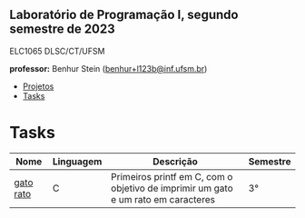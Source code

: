 
## Laboratório de Programação I, segundo semestre de 2023
ELC1065 DLSC/CT/UFSM

**professor:** Benhur Stein (benhur+l123b@inf.ufsm.br)

 * [Projetos]()
 * [Tasks]()

 # Tasks
| Nome | Linguagem | Descrição | Semestre |
| ---- | --------- | --------- | -------- |
| [gato rato]() | C | Primeiros printf em C, com o objetivo de imprimir um gato e um rato em caracteres| 3° |


